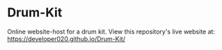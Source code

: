 # Drum-Kit
Online website-host for a drum kit.
View this repository's live website at: https://developer020.github.io/Drum-Kit/
